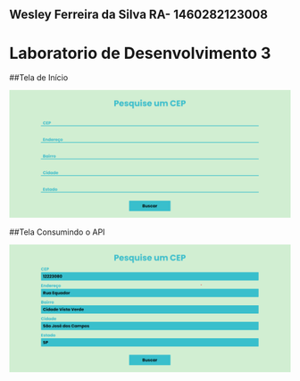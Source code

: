 ## Wesley Ferreira da Silva RA- 1460282123008

# Laboratorio de Desenvolvimento 3

##Tela de Início

![foto](https://github.com/WesFerreira/Bertoti/blob/03e8ee81f082411f9f45b93e0b39f350a76995dc/Lab3/ConsumindoAPICEP/inicio.png)

##Tela Consumindo o API

![foto](https://github.com/WesFerreira/Bertoti/blob/7c43adb0c540b557eeda14b2e1ad9400ff53dc21/Lab3/ConsumindoAPICEP/consumindoCEP.png)
